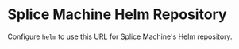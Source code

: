 # Splice Machine Helm Repository

Configure <code>helm</code> to use this URL for Splice Machine's Helm repository.
